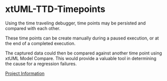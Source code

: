 # xtUML-TTD-Timepoints

Using the time traveling debugger, time points may be persisted and compared with each other.

These time points can be create manually during a paused execution, or at the end of a completed execution. 

The captured data could then be compared against another time point using xtUML Model Compare.  This would provide a valuable tool in determining the cause for a regression failures.

<a id="Project Information"></a>[Project Information](https://fmay-software.github.io/xtUML-TTD---Timepoints/)
  
